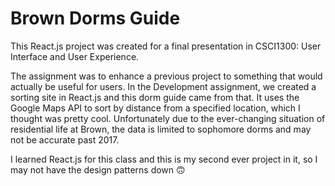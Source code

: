 # Brown Dorms Guide
This React.js project was created for a final presentation in CSCI1300: User Interface and User 
Experience.

The assignment was to enhance a previous project to something that would actually be useful for users.
In the Development assignment, we created a sorting site in React.js and this dorm guide came from
that. It uses the Google Maps API to sort by distance from a specified location, which I thought was
pretty cool. Unfortunately due to the ever-changing situation of residential life at Brown, the data
is limited to sophomore dorms and may not be accurate past 2017.

I learned React.js for this class and this is my second ever project in it, so I may not have the
design patterns down 🙃